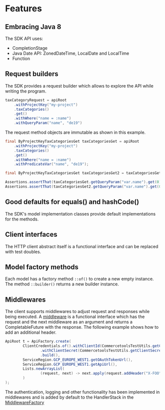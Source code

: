 # Features

## Embracing Java 8

The SDK API uses:

- CompletionStage
- Java Date API: ZonedDateTime, LocalDate and LocalTime
- Function

## Request builders

The SDK provides a request builder which allows to explore the API while writing the program.

```java
taxCategoryRequest = apiRoot
    .withProjectKey("my-project")
    .taxCategories()
    .get()
    .withWhere("name = :name")
    .withQueryParam("name", "de19")
```


The request method objects are immutable as shown in this example.

```java
final ByProjectKeyTaxCategoriesGet taxCategoriesGet = apiRoot
    .withProjectKey("my-project")
    .taxCategories()
    .get()
    .withWhere("name = :name")
    .withPredicateVar("name", "de19");

final ByProjectKeyTaxCategoriesGet taxCategoriesGet2 = taxCategoriesGet.withPredicateVar("name", "de07");

Assertions.assertThat(taxCategoriesGet.getQueryParam("var.name").get(0)).isEqualTo("de19");
Assertions.assertThat(taxCategoriesGet2.getQueryParam("var.name").get(0)).isEqualTo("de07");
```

## Good defaults for equals() and hashCode()

The SDK's model implementation classes provide default implementations for the methods.

## Client interfaces

The HTTP client abstract itself is a functional interface and can be replaced with test doubles.

## Model factory methods

Each model has a factory method `::of()` to create a new empty instance. The method `::builder()` returns a new builder instance.

## Middlewares

The client supports middlewares to adjust request and responses while being executed.
A [middleware](../rmf/rmf-java-base/src/main/java/io/vrap/rmf/base/client/http/Middleware.java) is a functional interface
which has the request and the next middleware as an argument and returns a CompletableFuture with the response. The following
example shows how to add an additional header.

```java
ApiRoot t = ApiFactory.create(
        ClientCredentials.of().withClientId(CommercetoolsTestUtils.getClientId())
                .withClientSecret(CommercetoolsTestUtils.getClientSecret())
                .build(),
        ServiceRegion.GCP_EUROPE_WEST1.getOAuthTokenUrl(),
        ServiceRegion.GCP_EUROPE_WEST1.getApiUrl(),
        Lists.newArrayList(
                (request, next) -> next.apply(request.addHeader("X-FOO", "Bar"))
        )
);
```

The authentication, logging and other functionality has been implemented in middlewares and is added by default to the HandlerStack
in the [MiddlewareFactory](../rmf/rmf-java-base/src/main/java/io/vrap/rmf/base/client/MiddlewareFactory.java)
